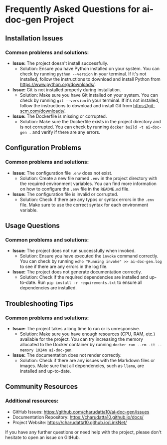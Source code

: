 # Frequently Asked Questions for ai-doc-gen Project

## Installation Issues

### Common problems and solutions:

*   **Issue:** The project doesn't install successfully.
    *   Solution: Ensure you have Python installed on your system. You can check by running `python --version` in your terminal. If it's not installed, follow the instructions to download and install Python from <https://www.python.org/downloads/>.
*   **Issue:** Git is not installed properly during installation.
    *   Solution: Make sure you have Git installed on your system. You can check by running `git --version` in your terminal. If it's not installed, follow the instructions to download and install Git from <https://git-scm.com/downloads/>.
*   **Issue:** The Dockerfile is missing or corrupted.
    *   Solution: Make sure the Dockerfile exists in the project directory and is not corrupted. You can check by running `docker build -t ai-doc-gen .` and verify if there are any errors.

## Configuration Problems

### Common problems and solutions:

*   **Issue:** The configuration file `.env` does not exist.
    *   Solution: Create a new file named `.env` in the project directory with the required environment variables. You can find more information on how to configure the `.env` file in the `README.md` file.
*   **Issue:** The configuration file is invalid or corrupted.
    *   Solution: Check if there are any typos or syntax errors in the `.env` file. Make sure to use the correct syntax for each environment variable.

## Usage Questions

### Common problems and solutions:

*   **Issue:** The project does not run successfully when invoked.
    *   Solution: Ensure you have executed the `invoke` command correctly. You can check by running `echo "Running invoke" >> ai-doc-gen.log` to see if there are any errors in the log file.
*   **Issue:** The project does not generate documentation correctly.
    *   Solution: Check if the required dependencies are installed and up-to-date. Run `pip install -r requirements.txt` to ensure all dependencies are installed.

## Troubleshooting Tips

### Common problems and solutions:

*   **Issue:** The project takes a long time to run or is unresponsive.
    *   Solution: Make sure you have enough resources (CPU, RAM, etc.) available for the project. You can try increasing the memory allocated to the Docker container by running `docker run --rm -it --memory 1024m ai-doc-gen`.
*   **Issue:** The documentation does not render correctly.
    *   Solution: Check if there are any issues with the Markdown files or images. Make sure that all dependencies, such as `llama`, are installed and up-to-date.

## Community Resources

### Additional resources:

*   GitHub Issues: <https://github.com/charudatta10/ai-doc-gen/issues>
*   Documentation Repository: <https://charudatta10.github.io/docs/>
*   Project Website: <https://charudatta10.github.io/LinkNet/>

If you have any further questions or need help with the project, please don't hesitate to open an issue on GitHub.